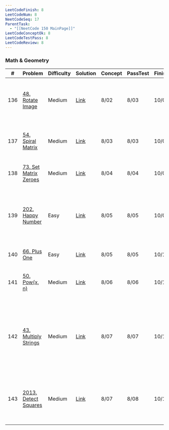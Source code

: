 ```yaml
---
LeetCodeFinish: 8
LeetCodeNum: 8
NeetCodeSeq: 17
ParentTask:
  - "[[NeetCode 150 MainPage]]"
LeetCodeConceptOk: 8
LeetCodeTestPass: 8
LeetCodeReview: 8
---
```


### Math & Geometry

| #   | Problem                                                                   | Difficulty | Solution                                                | Concept | PassTest | Finish | Review | Note                                                                        |
| --- | ------------------------------------------------------------------------- | ---------- | ------------------------------------------------------- | ------- | -------- | ------ | ------ | --------------------------------------------------------------------------- |
| 136 | [48. Rotate Image](https://leetcode.com/problems/rotate-image/)           | Medium     | [Link](https://neetcode.io/solutions/rotate-image)      | 8/02    | 8/03     | 10/09  | 10/09  | [[48. Rotate Image - Main]] - **一定要練，容易忘記，相關題目多練習**                         |
| 137 | [54. Spiral Matrix](https://leetcode.com/problems/spiral-matrix/)         | Medium     | [Link](https://neetcode.io/solutions/spiral-matrix)     | 8/03    | 8/03     | 10/09  | 10/09  | [[54. Spiral Matrix - Main]] - *實作複雜，需要練習*                                  |
| 138 | [73. Set Matrix Zeroes](https://leetcode.com/problems/set-matrix-zeroes/) | Medium     | [Link](https://neetcode.io/solutions/set-matrix-zeroes) | 8/04    | 8/04     | 10/09  | 10/09  | [[73. Set Matrix Zeroes - Main]]                                            |
| 139 | [202. Happy Number](https://leetcode.com/problems/happy-number/)          | Easy       | [Link](https://neetcode.io/solutions/happy-number)      | 8/05    | 8/05     | 10/09  | 10/09  | [[202. Happy Number - Main]] - *用到一些 linklist 的 fast / slow ptr 的概念*        |
| 140 | [66. Plus One](https://leetcode.com/problems/plus-one/)                   | Easy       | [Link](https://neetcode.io/solutions/plus-one)          | 8/05    | 8/05     | 10/10  | 10/10  | [[66. Plus One - Main]]                                                     |
| 141 | [50. Pow(x, n)](https://leetcode.com/problems/powx-n/)                    | Medium     | [Link](https://neetcode.io/solutions/powx-n)            | 8/06    | 8/06     | 10/10  | 10/10  | [[50. Pow(x, n) - Main]] - bit manipulation 搭配                              |
| 142 | [43. Multiply Strings](https://leetcode.com/problems/multiply-strings/)   | Medium     | [Link](https://neetcode.io/solutions/multiply-strings)  | 8/07    | 8/07     | 10/10  | 10/10  | [[43. Multiply Strings - Main]]- *難題，很多邊界條件和動態長度要思考 + 搭配 DP + string 的數字處理* |
| 143 | [2013. Detect Squares](https://leetcode.com/problems/detect-squares/)     | Medium     | [Link](https://neetcode.io/solutions/detect-squares)    | 8/07    | 8/08     | 10/10  | 10/10  | [[2013. Detect Squares - Main]] - *難想，double mapping 計算*                    |
